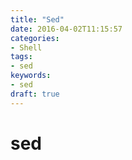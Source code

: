```yaml
---
title: "Sed"
date: 2016-04-02T11:15:57
categories:
- Shell
tags:
- sed
keywords:
- sed
draft: true
---
```


# sed

